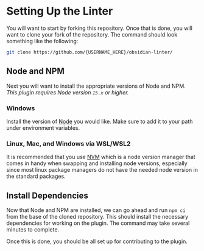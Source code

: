 # Setting Up the Linter

You will want to start by forking this repository. Once that is done, you will want to clone your fork of the repository.
The command should look something like the following:

``` sh
git clone https://github.com/{USERNAME_HERE}/obsidian-linter/
```

## Node and NPM

Next you will want to install the appropriate versions of Node and NPM.  
_This plugin requires Node version `15.x` or higher._

### Windows

Install the version of [Node](https://nodejs.org/en/download/) you would like. Make sure to add it to your path under environment variables.

### Linux, Mac, and Windows via WSL/WSL2

It is recommended that you use [NVM](https://github.com/nvm-sh/nvm#installing-and-updating) which is a node version manager that comes in handy when swapping and installing node versions,
especially since most linux package managers do not have the needed node version in the standard packages.

## Install Dependencies

Now that Node and NPM are installed, we can go ahead and run `npm ci` from the base of the cloned repository.
This should install the necessary dependencies for working on the plugin. The command may take several minutes to complete.

Once this is done, you should be all set up for contributing to the plugin.
